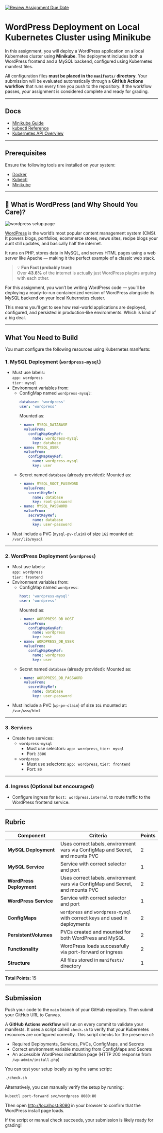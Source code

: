 [![Review Assignment Due Date](https://classroom.github.com/assets/deadline-readme-button-22041afd0340ce965d47ae6ef1cefeee28c7c493a6346c4f15d667ab976d596c.svg)](https://classroom.github.com/a/SBHDI8tt)
# WordPress Deployment on Local Kubernetes Cluster using Minikube

In this assignment, you will deploy a WordPress application on a local Kubernetes cluster using **Minikube**. The deployment includes both a WordPress frontend and a MySQL backend, configured using Kubernetes manifest files.

All configuration files **must be placed in the `manifests/` directory**. Your submission will be evaluated automatically through a **GitHub Actions workflow** that runs every time you push to the repository. If the workflow passes, your assignment is considered complete and ready for grading.

---

## Docs

- [Minikube Guide](./docs/minikube.md)
- [kubectl Reference](./docs/kubectl.md)
- [Kubernetes API Overview](https://kubernetes.io/docs/reference/generated/kubernetes-api/v1.32/)

---

## Prerequisites

Ensure the following tools are installed on your system:

- [Docker](https://www.docker.com/get-started)
- [Kubectl](https://kubernetes.io/docs/tasks/tools/install-kubectl/)
- [Minikube](https://minikube.sigs.k8s.io/docs/start/)

---

## 🤔 What is WordPress (and Why Should You Care)?

![wordpress setup page](wordpress.png)

[WordPress](https://wordpress.org/) is the world’s most popular content management system (CMS). It powers blogs, portfolios, ecommerce stores, news sites, recipe blogs your aunt still updates, and basically half the internet.

It runs on PHP, stores data in MySQL, and serves HTML pages using a web server like Apache — making it the perfect example of a classic web stack.

> 💡 **Fun Fact (probably true)**:\
> Over **43.6%** of the internet is actually just WordPress plugins arguing with each other.

For this assignment, you won’t be writing WordPress code — you’ll be deploying a ready-to-run containerized version of WordPress alongside its MySQL backend on your local Kubernetes cluster.

This means you’ll get to see how real-world applications are deployed, configured, and persisted in production-like environments. Which is kind of a big deal.

---

## What You Need to Build

You must configure the following resources using Kubernetes manifests:

### 1. MySQL Deployment (`wordpress-mysql`)

- Must use labels:\
  `app: wordpress`\
  `tier: mysql`
- Environment variables from:
    - ConfigMap named `wordpress-mysql`:
      ```yaml
      database: 'wordpress'
      user: 'wordpress'
      ```
      Mounted as:
      ```yaml
      - name: MYSQL_DATABASE
        valueFrom:
          configMapKeyRef:
            name: wordpress-mysql
            key: database
      - name: MYSQL_USER
        valueFrom:
          configMapKeyRef:
            name: wordpress-mysql
            key: user
      ```
    - Secret named `database` (already provided):
      Mounted as:
      ```yaml
      - name: MYSQL_ROOT_PASSWORD
        valueFrom:
          secretKeyRef:
            name: database
            key: root-password
      - name: MYSQL_PASSWORD
        valueFrom:
          secretKeyRef:
            name: database
            key: user-password
      ```
- Must include a PVC (`mysql-pv-claim`) of size `1Gi` mounted at:\
  `/var/lib/mysql`

---

### 2. WordPress Deployment (`wordpress`)

- Must use labels:\
  `app: wordpress`\
  `tier: frontend`
- Environment variables from:
    - ConfigMap named `wordpress`:
      ```yaml
      host: 'wordpress-mysql'
      user: 'wordpress'
      ```
      Mounted as:
      ```yaml
      - name: WORDPRESS_DB_HOST
        valueFrom:
          configMapKeyRef:
            name: wordpress
            key: host
      - name: WORDPRESS_DB_USER
        valueFrom:
          configMapKeyRef:
            name: wordpress
            key: user
      ```
    - Secret named `database` (already provided):
      Mounted as:
      ```yaml
      - name: WORDPRESS_DB_PASSWORD
        valueFrom:
          secretKeyRef:
            name: database
            key: user-password
      ```
- Must include a PVC (`wp-pv-claim`) of size `1Gi` mounted at:\
  `/var/www/html`

---

### 3. Services

- Create two services:
    - `wordpress-mysql`
        - Must use selectors: `app: wordpress`, `tier: mysql`
        - Port: `3306`
    - `wordpress`
        - Must use selectors: `app: wordpress`, `tier: frontend`
        - Port: `80`

---

### 4. Ingress (Optional but encouraged)

- Configure ingress for `host: wordpress.internal` to route traffic to the WordPress frontend service.

---

## Rubric

| **Component**            | **Criteria**                                                                   | **Points** |
| ------------------------ | ------------------------------------------------------------------------------ | ---------- |
| **MySQL Deployment**     | Uses correct labels, environment vars via ConfigMap and Secret, and mounts PVC | 2          |
| **MySQL Service**        | Service with correct selector and port                                         | 1          |
| **WordPress Deployment** | Uses correct labels, environment vars via ConfigMap and Secret, and mounts PVC | 2          |
| **WordPress Service**    | Service with correct selector and port                                         | 1          |
| **ConfigMaps**           | `wordpress` and `wordpress-mysql` with correct keys and used in deployments    | 2          |
| **PersistentVolumes**    | PVCs created and mounted for both WordPress and MySQL                          | 2          |
| **Functionality**        | WordPress loads successfully via port-forward or ingress                       | 2          |
| **Structure**            | All files stored in `manifests/` directory                                     | 1          |

**Total Points:** 15

---

## Submission

Push your code to the `main` branch of your GitHub repository. Then submit your GitHub URL to Canvas.

A **GitHub Actions workflow** will run on every commit to validate your manifests. It uses a script called `check.sh` to verify that your Kubernetes resources are configured correctly. This script checks for the presence of:

- Required Deployments, Services, PVCs, ConfigMaps, and Secrets
- Correct environment variable mounting from ConfigMaps and Secrets
- An accessible WordPress installation page (HTTP 200 response from `/wp-admin/install.php`)

You can test your setup locally using the same script:

```bash
./check.sh
```

Alternatively, you can manually verify the setup by running:

```bash
kubectl port-forward svc/wordpress 8080:80
```

Then open [http://localhost:8080](http://localhost:8080) in your browser to confirm that the WordPress install page loads.

If the script or manual check succeeds, your submission is likely ready for grading!
